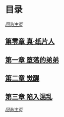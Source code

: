 # 目录

_[回到主页](../README.md)_

## [第零章 真·纸片人](./0.md)

## [第一章 堕落的弟弟](./1.md)

## [第二章 觉醒](./2.md)

## [第三章 陷入混乱](./3.md)

_[回到主页](../README.md)_
